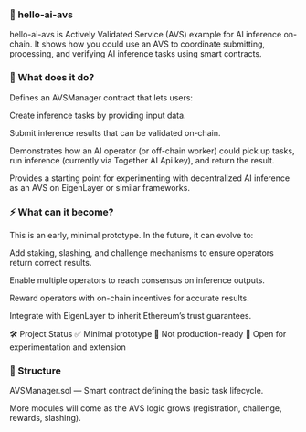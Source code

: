 ### 🚀 hello-ai-avs
hello-ai-avs is Actively Validated Service (AVS) example for AI inference on-chain.
It shows how you could use an AVS to coordinate submitting, processing, and verifying AI inference tasks using smart contracts.

### 📌 What does it do?
Defines an AVSManager contract that lets users:

Create inference tasks by providing input data.

Submit inference results that can be validated on-chain.

Demonstrates how an AI operator (or off-chain worker) could pick up tasks, run inference (currently via Together AI Api key), and return the result.

Provides a starting point for experimenting with decentralized AI inference as an AVS on EigenLayer or similar frameworks.

### ⚡ What can it become?
This is an early, minimal prototype. In the future, it can evolve to:

Add staking, slashing, and challenge mechanisms to ensure operators return correct results.

Enable multiple operators to reach consensus on inference outputs.

Reward operators with on-chain incentives for accurate results.

Integrate with EigenLayer to inherit Ethereum’s trust guarantees.

🛠️ Project Status
✅ Minimal prototype
🚧 Not production-ready
🧩 Open for experimentation and extension

### 📂 Structure
AVSManager.sol — Smart contract defining the basic task lifecycle.

More modules will come as the AVS logic grows (registration, challenge, rewards, slashing).
